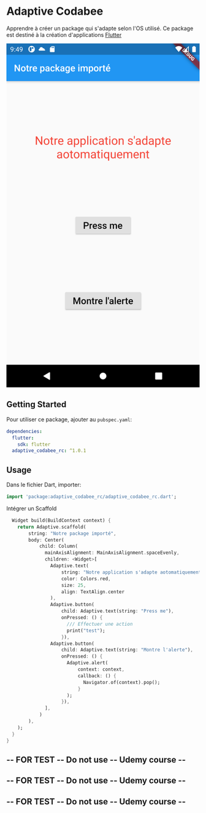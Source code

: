 # Adaptive Codabee

Apprendre à créer un package qui s'adapte selon l'OS utilisé.
Ce package est destiné à la création d'applications [Flutter](https://flutter.io)

![SreenShot](/screenshots/Screenshot_1608238179.png)

## Getting Started

Pour utiliser ce package, ajouter au `pubspec.yaml`:
```yaml
dependencies:
  flutter:
    sdk: flutter
  adaptive_codabee_rc: ^1.0.1
```


## Usage

Dans le fichier Dart, importer:

```dart
import 'package:adaptive_codabee_rc/adaptive_codabee_rc.dart';
```

Intégrer un Scaffold

```dart
  Widget build(BuildContext context) {
    return Adaptive.scaffold(
        string: "Notre package importé",
        body: Center(
            child: Column(
              mainAxisAlignment: MainAxisAlignment.spaceEvenly,
              children: <Widget>[
                Adaptive.text(
                    string: "Notre application s'adapte aotomatiquement",
                    color: Colors.red,
                    size: 25,
                    align: TextAlign.center
                ),
                Adaptive.button(
                    child: Adaptive.text(string: "Press me"),
                    onPressed: () {
                      /// Effectuer une action
                      print("test");
                    }),
                Adaptive.button(
                    child: Adaptive.text(string: "Montre l'alerte"),
                    onPressed: () {
                      Adaptive.alert(
                          context: context,
                          callback: () {
                            Navigator.of(context).pop();
                          }
                      );
                    }),
              ],
            )
        ),
    );
  }
}

```

## -- FOR TEST -- Do not use -- Udemy course --
## -- FOR TEST -- Do not use -- Udemy course --
## -- FOR TEST -- Do not use -- Udemy course --